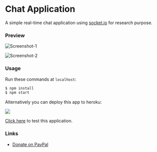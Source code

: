 # Chat Application

A simple real-time chat application using [socket.io](https://socket.io) for research purpose.

### Preview

![Screenshot-1](https://i.ibb.co/CtRhhLh/Screenshot-from-2020-08-02-21-10-07.png)

![Screenshot-2](https://i.ibb.co/C2k1r7L/Screenshot-from-2020-08-02-21-12-53.png)

### Usage

Run these commands at `localhost`:
```sh
$ npm install
$ npm start
```

Alternatively you can deploy this app to heroku:

[![](https://camo.githubusercontent.com/c0824806f5221ebb7d25e559568582dd39dd1170/68747470733a2f2f7777772e6865726f6b7563646e2e636f6d2f6465706c6f792f627574746f6e2e706e67)](https://heroku.com/deploy?template=https://github.com/therealsujitk/socketio-chat-app)

[Click here](https://therealsujitk-socketio-chat.herokuapp.com/) to test this application.

### Links

- [Donate on PayPal](https://paypal.me/suchitrakumar)
